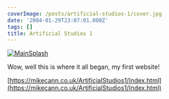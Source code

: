 ```yaml
---
coverImage: /posts/artificial-studios-1/cover.jpg
date: '2004-01-29T23:07:01.000Z'
tags: []
title: Artificial Studios 1
---
```


[![](https://mikecann.co.uk/wp-content/uploads/2011/10/MainSplash.gif "MainSplash")](https://mikecann.co.uk/wp-content/uploads/2011/10/MainSplash.gif)

Wow, well this is where it all began, my first website!

[https://mikecann.co.uk/ArtificialStudios1/Index.html](https://mikecann.co.uk/ArtificialStudios1/Index.html)

